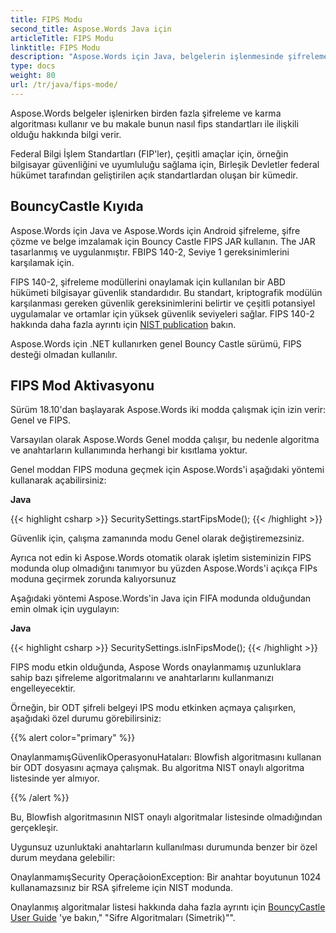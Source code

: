 ```yaml
---
title: FIPS Modu
second_title: Aspose.Words Java için
articleTitle: FIPS Modu
linktitle: FIPS Modu
description: "Aspose.Words için Java, belgelerin işlenmesinde şifreleme ve karma algoritmalarını kullanmak için NIST standartlarına uygundur."
type: docs
weight: 80
url: /tr/java/fips-mode/
---
```


Aspose.Words belgeler işlenirken birden fazla şifreleme ve karma algoritması kullanır ve bu makale bunun nasıl fips standartları ile ilişkili olduğu hakkında bilgi verir.

Federal Bilgi İşlem Standartları (FIP'ler), çeşitli amaçlar için, örneğin bilgisayar güvenliğini ve uyumluluğu sağlama için, Birleşik Devletler federal hükümet tarafından geliştirilen açık standartlardan oluşan bir kümedir.

## BouncyCastle Kıyıda

Aspose.Words için Java ve Aspose.Words için Android şifreleme, şifre çözme ve belge imzalamak için Bouncy Castle FIPS JAR kullanın. The JAR tasarlanmış ve uygulanmıştır. FBIPS 140-2, Seviye 1 gereksinimlerini karşılamak için.

FIPS 140-2, şifreleme modüllerini onaylamak için kullanılan bir ABD hükümeti bilgisayar güvenlik standardıdır. Bu standart, kriptografik modülün karşılanması gereken güvenlik gereksinimlerini belirtir ve çeşitli potansiyel uygulamalar ve ortamlar için yüksek güvenlik seviyeleri sağlar. FIPS 140-2 hakkında daha fazla ayrıntı için [NIST publication](https://www.nist.gov/publications/security-requirements-cryptographic-modules-includes-change-notices-1232002?pub_id=902003) bakın.

Aspose.Words için .NET kullanırken genel Bouncy Castle sürümü, FIPS desteği olmadan kullanılır.

## FIPS Mod Aktivasyonu

Sürüm 18.10'dan başlayarak Aspose.Words iki modda çalışmak için izin verir: Genel ve FIPS.

Varsayılan olarak Aspose.Words Genel modda çalışır, bu nedenle algoritma ve anahtarların kullanımında herhangi bir kısıtlama yoktur.

Genel moddan FIPS moduna geçmek için Aspose.Words'i aşağıdaki yöntemi kullanarak açabilirsiniz:

**Java**

{{< highlight csharp >}}
SecuritySettings.startFipsMode();
{{< /highlight >}}

Güvenlik için, çalışma zamanında modu Genel olarak değiştiremezsiniz.

Ayrıca not edin ki Aspose.Words otomatik olarak işletim sisteminizin FIPS modunda olup olmadığını tanımıyor bu yüzden Aspose.Words'i açıkça FIPs moduna geçirmek zorunda kalıyorsunuz

Aşağıdaki yöntemi Aspose.Words'in Java için FIFA modunda olduğundan emin olmak için uygulayın:

**Java**

{{< highlight csharp >}}
SecuritySettings.isInFipsMode();
{{< /highlight >}}

FIPS modu etkin olduğunda, Aspose Words onaylanmamış uzunluklara sahip bazı şifreleme algoritmalarını ve anahtarlarını kullanmanızı engelleyecektir.

Örneğin, bir ODT şifreli belgeyi IPS modu etkinken açmaya çalışırken, aşağıdaki özel durumu görebilirsiniz:

{{% alert color="primary" %}}

OnaylanmamışGüvenlikOperasyonuHataları: Blowfish algoritmasını kullanan bir ODT dosyasını açmaya çalışmak. Bu algoritma NIST onaylı algoritma listesinde yer almıyor.

{{% /alert %}}

Bu, Blowfish algoritmasının NIST onaylı algoritmalar listesinde olmadığından gerçekleşir.

Uygunsuz uzunluktaki anahtarların kullanılması durumunda benzer bir özel durum meydana gelebilir:

OnaylanmamışSecurity OperaçãoionException: Bir anahtar boyutunun 1024 kullanamazsınız bir RSA şifreleme için NIST modunda.

Onaylanmış algoritmalar listesi hakkında daha fazla ayrıntı için [BouncyCastle User Guide](https://downloads.bouncycastle.org/fips-java/docs/BC-FJA-UserGuide-1.0.1.pdf) 'ye bakın," "Sifre Algoritmaları (Simetrik)"".


